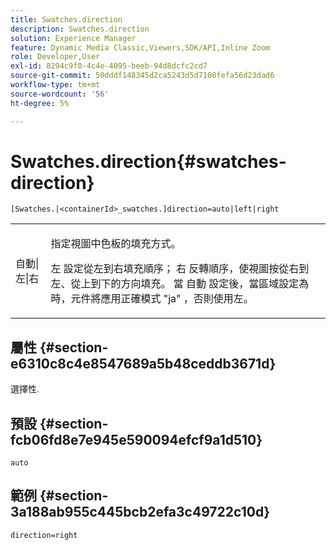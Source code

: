 ```yaml
---
title: Swatches.direction
description: Swatches.direction
solution: Experience Manager
feature: Dynamic Media Classic,Viewers,SDK/API,Inline Zoom
role: Developer,User
exl-id: 8294c9f0-4c4e-4095-beeb-94d8dcfc2cd7
source-git-commit: 50dddf148345d2ca5243d5d7108fefa56d23dad6
workflow-type: tm+mt
source-wordcount: '56'
ht-degree: 5%

---
```


# Swatches.direction{#swatches-direction}

`[Swatches.|<containerId>_swatches.]direction=auto|left|right`

<table id="table_8DA8AC17A6FB4EC09DC9384B812D841C"> 
 <tbody> 
  <tr> 
   <td colname="col1"> <p> <span class="codeph"> 自動|左|右 </span> </p> </td> 
   <td colname="col2"> <p> 指定視圖中色板的填充方式。 </p> <p> <span class="codeph"> 左 </span> 設定從左到右填充順序； <span class="codeph"> 右 </span> 反轉順序，使視圖按從右到左、從上到下的方向填充。 當 <span class="codeph"> 自動 </span> 設定後，當區域設定為時，元件將應用正確模式 <span class="codeph"> "ja" </span>，否則使用左。 </p> </td> 
  </tr> 
 </tbody> 
</table>

## 屬性 {#section-e6310c8c4e8547689a5b48ceddb3671d}

選擇性.

## 預設 {#section-fcb06fd8e7e945e590094efcf9a1d510}

`auto`

## 範例 {#section-3a188ab955c445bcb2efa3c49722c10d}

`direction=right`
